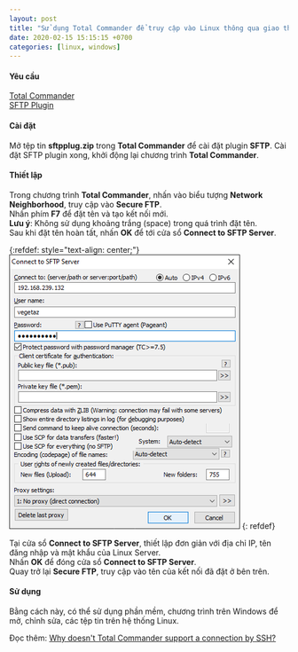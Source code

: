 ```yaml
---
layout: post
title: "Sử dụng Total Commander để truy cập vào Linux thông qua giao thức SSH"
date: 2020-02-15 15:15:15 +0700
categories: [linux, windows]
---
```


#### Yêu cầu
[Total Commander](https://www.ghisler.com/download.htm)  
[SFTP Plugin](https://www.totalcommander.ch/win/fs/sftpplug.zip)  

#### Cài đặt
Mở tệp tin **sftpplug.zip** trong **Total Commander** để cài đặt plugin **SFTP**. Cài đặt SFTP plugin xong, khởi động lại chương trình **Total Commander**.  

#### Thiết lập
Trong chương trình **Total Commander**, nhấn vào biểu tượng **Network Neighborhood**, truy cập vào **Secure FTP**.  
Nhấn phím **F7** để đặt tên và tạo kết nối mới.  
**Lưu ý**: Không sử dụng khoảng trắng (space) trong quá trình đặt tên.  
Sau khi đặt tên hoàn tất, nhấn **OK** để tới cửa sổ **Connect to SFTP Server**.

{:refdef: style="text-align: center;"}
![Connect to SFTP Server](/static/img/posts/total-commander/Connect_to_SFTP_Server.png)
{: refdef}  

Tại cửa sổ **Connect to SFTP Server**, thiết lập đơn giản với địa chỉ IP, tên đăng nhập và mật khẩu của Linux Server.  
Nhấn **OK** để đóng cửa sổ **Connect to SFTP Server**.  
Quay trở lại **Secure FTP**, truy cập vào tên của kết nối đã đặt ở bên trên. 

#### Sử dụng
Bằng cách này, có thể sử dụng phần mềm, chương trình trên Windows để mở, chỉnh sửa, các tệp tin trên hệ thống Linux.  

Đọc thêm: [Why doesn't Total Commander support a connection by SSH?](https://www.ghisler.com/efaqftp.htm)  
